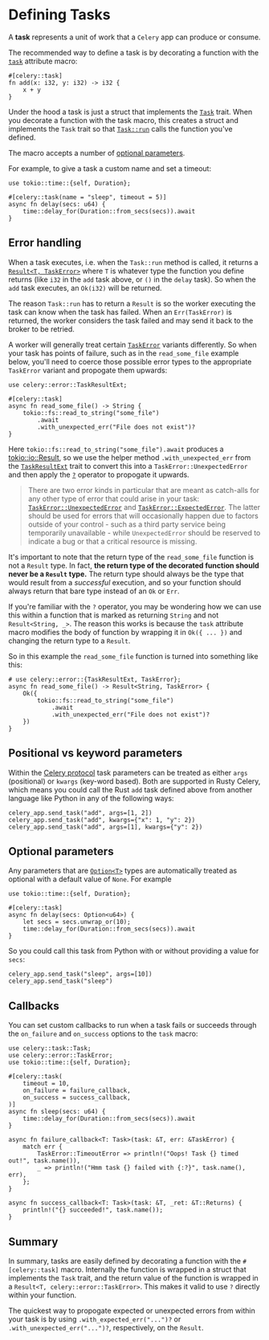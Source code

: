 # Defining Tasks

A **task** represents a unit of work that a `Celery` app can produce or consume.

The recommended way to define a task is by decorating a function with the [`task`](https://docs.rs/celery/*/celery/attr.task.html) attribute macro:

```rust,noplaypen
#[celery::task]
fn add(x: i32, y: i32) -> i32 {
    x + y
}
```

Under the hood a task is just a struct that implements the [`Task`](https://docs.rs/celery/*/celery/task/trait.Task.html) trait. When you decorate a function with the task macro, this creates a struct and implements the `Task` trait so that [`Task::run`](https://docs.rs/celery/*/celery/task/trait.Task.html#method.run) calls the function you've defined.

The macro accepts a number of [optional parameters](https://docs.rs/celery/*/celery/attr.task.html#parameters).

For example, to give a task a custom name and set a timeout:

```rust,noplaypen
use tokio::time::{self, Duration};

#[celery::task(name = "sleep", timeout = 5)]
async fn delay(secs: u64) {
    time::delay_for(Duration::from_secs(secs)).await
}
```

## Error handling

When a task executes, i.e. when the `Task::run` method is called, it returns a [`Result<T, TaskError>`](https://docs.rs/celery/*/celery/task/type.TaskResult.html) where `T` is whatever type the function you define returns (like `i32` in the `add` task above, or `()` in the `delay` task). So when the `add` task executes, an `Ok(i32)` will be returned.

The reason `Task::run` has to return a `Result` is so the worker executing the task can know when the task has failed. When an `Err(TaskError)` is returned, the worker considers the task failed and may send it back to the broker to be retried.

A worker will generally treat certain [`TaskError`](https://docs.rs/celery/*/celery/error/enum.TaskError.html) variants differently. So when your task has points of failure, such as in the `read_some_file` example below, you'll need to coerce those possible error types to the appropriate `TaskError` variant and propogate them upwards:

```rust,noplaypen
use celery::error::TaskResultExt;

#[celery::task]
async fn read_some_file() -> String {
    tokio::fs::read_to_string("some_file")
        .await
        .with_unexpected_err("File does not exist")?
}
```

Here `tokio::fs::read_to_string("some_file").await` produces a [tokio::io::Result](`https://docs.rs/tokio/0.2.13/tokio/io/type.Result.html`), so we use the helper method `.with_unexpected_err` from the [`TaskResultExt`](https://docs.rs/celery/*/celery/error/trait.TaskResultExt.html) trait to convert this into a `TaskError::UnexpectedError` and then apply the [`?`](https://doc.rust-lang.org/book/ch09-02-recoverable-errors-with-result.html#propagating-errors) operator to propogate it upwards.

> There are two error kinds in particular that are meant as catch-alls for any other type of error that could arise in your task: [`TaskError::UnexpectedError`](https://docs.rs/celery/*/celery/error/enum.TaskError.html#variant.UnexpectedError) and [`TaskError::ExpectedError`](https://docs.rs/celery/*/celery/error/enum.TaskError.html#variant.ExpectedError). The latter should be used for errors that will occasionally happen due to factors outside of your control - such as a third party service being temporarily unavailable - while `UnexpectedError` should be reserved to indicate a bug or that a critical resource is missing.

It's important to note that the return type of the `read_some_file` function is not a `Result` type. In fact, **the return type of the decorated function should never be a `Result` type.** The return type should always be the type that would result from a *successful* execution, and so your function should always return that bare type instead of an `Ok` or `Err`.

If you're familiar with the `?` operator, you may be wondering how we can use this within a function that is marked as returning `String` and not `Result<String, _>`. The reason this works is because the `task` attribute macro modifies the body of function by wrapping it in `Ok({ ... })` and changing the return type to a `Result`.

So in this example the `read_some_file` function is turned into something like this:

```rust,noplaypen
# use celery::error::{TaskResultExt, TaskError};
async fn read_some_file() -> Result<String, TaskError> {
    Ok({
        tokio::fs::read_to_string("some_file")
            .await
            .with_unexpected_err("File does not exist")?
    })
}
```

## Positional vs keyword parameters

Within the [Celery protocol](https://docs.celeryproject.org/en/latest/internals/protocol.html#version-2)
task parameters can be treated as either `args` (positional) or `kwargs` (key-word based).
Both are supported in Rusty Celery, which means you could call the Rust `add` task defined above from another language like Python in any of the following ways:

```python,noplaypen
celery_app.send_task("add", args=[1, 2])
celery_app.send_task("add", kwargs={"x": 1, "y": 2})
celery_app.send_task("add", args=[1], kwargs={"y": 2})
```

## Optional parameters

Any parameters that are [`Option<T>`](https://doc.rust-lang.org/stable/std/option/enum.Option.html) types are automatically treated as optional with a default value of `None`. For example

```rust,noplaypen
use tokio::time::{self, Duration};

#[celery::task]
async fn delay(secs: Option<u64>) {
    let secs = secs.unwrap_or(10);
    time::delay_for(Duration::from_secs(secs)).await
}
```

So you could call this task from Python with or without providing a value for `secs`:

```python,noplaypen
celery_app.send_task("sleep", args=[10])
celery_app.send_task("sleep")
```

## Callbacks

You can set custom callbacks to run when a task fails or succeeds through the `on_failure` and `on_success` options to the `task` macro:

```rust,noplaypen
use celery::task::Task;
use celery::error::TaskError;
use tokio::time::{self, Duration};

#[celery::task(
    timeout = 10,
    on_failure = failure_callback,
    on_success = success_callback,
)]
async fn sleep(secs: u64) {
    time::delay_for(Duration::from_secs(secs)).await
}

async fn failure_callback<T: Task>(task: &T, err: &TaskError) {
    match err {
        TaskError::TimeoutError => println!("Oops! Task {} timed out!", task.name()),
        _ => println!("Hmm task {} failed with {:?}", task.name(), err),
    };
}

async fn success_callback<T: Task>(task: &T, _ret: &T::Returns) {
    println!("{} succeeded!", task.name());
}
```

## Summary

In summary, tasks are easily defined by decorating a function with the `#[celery::task]` macro. Internally the function is wrapped in a struct that implements the `Task` trait, and the return value of the function is wrapped in a `Result<T, celery::error::TaskError>`. This makes it valid to use `?` directly within your function.

The quickest way to propogate expected or unexpected errors from within your task is by using `.with_expected_err("...")?` or `.with_unexpected_err("...")?`,  respectively, on the `Result`.

